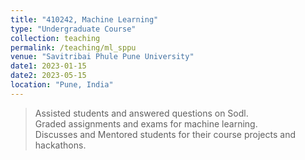 ```yaml
---
title: "410242, Machine Learning"
type: "Undergraduate Course"
collection: teaching 
permalink: /teaching/ml_sppu
venue: "Savitribai Phule Pune University"
date1: 2023-01-15
date2: 2023-05-15
location: "Pune, India"
---
```


>Assisted students and answered questions on Sodl.  
>Graded assignments and exams for machine learning.  
>Discusses and Mentored students for their course projects and hackathons. 
